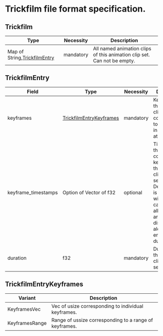 # Trickfilm file format specification.

## Trickfilm
| Type                           | Necessity | Description |
|--------------------------------|-----------|-------------|
| Map of String,[TrickfilmEntry] | mandatory | All named animation clips of this animation clip set. Can not be empty. |

## TrickfilmEntry
| Field               | Type                      | Necessity | Description |
|---------------------|---------------------------|-----------|-------------|
| keyframes           | [TrickfilmEntryKeyframes] | mandatory | Keyframes of this animation clip corresponding to the indices in the texture atlas. |
| keyframe_timestamps | Option of Vector of f32   | optional  | Timestamp of the corresponding keyframe of this animation clip in seconds. Default value is None, but will be calculated so all keyframes are equally distributed along the entire duration. |
| duration            | f32                       | mandatory | Duration of this animation clip in seconds. |

## TrickfilmEntryKeyframes
| Variant        | Description |
|----------------|-------------|
| KeyframesVec   | Vec of usize corresponding to individual keyframes. |
| KeyframesRange | Range of ussize corresponding to a range of keyframes. |

[TrickfilmEntry]: #trickfilmentry
[TrickfilmEntryKeyframes]: #trickfilmentrykeyframes
